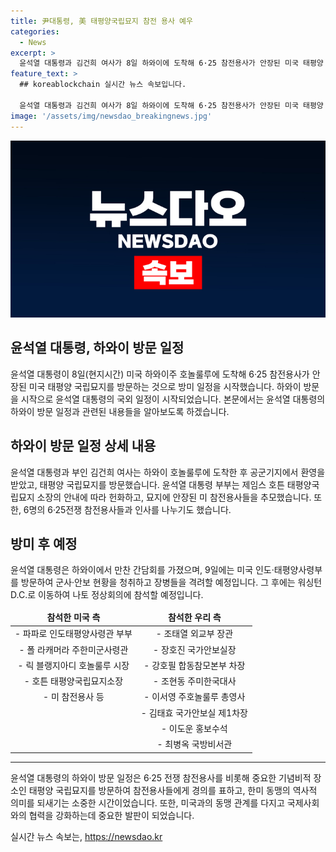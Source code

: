 ```yaml
---
title: 尹대통령, 美 태평양국립묘지 참전 용사 예우
categories:
  - News
excerpt: >
  윤석열 대통령과 김건희 여사가 8일 하와이에 도착해 6·25 참전용사가 안장된 미국 태평양 국립묘지를 찾았다. 호놀룰루 히캄 공군기지 도착 후 군인들의 환영을 받고 국립묘지로 이동한 두 분은 참전용사들을 위해 헌화했고, 참전용사들과 인사도 나눴다. 이번 방문은 한미 동맹의 상징적인 장소를 찾아 동맹의 역사적 의미를 되새기고 참전 용사들에게 최고의 예우를 표시하기 위한 것이었다. 윤 대통령은 이어 9일 미국 인도·태평양사령부를 방문해 군사·안보 현황을 청취하고 장병들을 격려할 예정이다.
feature_text: >
  ## koreablockchain 실시간 뉴스 속보입니다.

  윤석열 대통령과 김건희 여사가 8일 하와이에 도착해 6·25 참전용사가 안장된 미국 태평양 국립묘지를 찾았다. 호놀룰루 히캄 공군기지 도착 후 군인들의 환영을 받고 국립묘지로 이동한 두 분은 참전용사들을 위해 헌화했고, 참전용사들과 인사도 나눴다. 이번 방문은 한미 동맹의 상징적인 장소를 찾아 동맹의 역사적 의미를 되새기고 참전 용사들에게 최고의 예우를 표시하기 위한 것이었다. 윤 대통령은 이어 9일 미국 인도·태평양사령부를 방문해 군사·안보 현황을 청취하고 장병들을 격려할 예정이다.
image: '/assets/img/newsdao_breakingnews.jpg'
---
```


<p><img src="/assets/img/newsdao_breakingnews.jpg" alt="koreablockchain 속보" /></p>

<h2 data-ke-size="size26">윤석열 대통령, 하와이 방문 일정</h2>

<p data-ke-size="size16">윤석열 대통령이 8일(현지시간) 미국 하와이주 호놀룰루에 도착해 6·25 참전용사가 안장된 미국 태평양 국립묘지를 방문하는 것으로 방미 일정을 시작했습니다. 하와이 방문을 시작으로 윤석열 대통령의 국외 일정이 시작되었습니다. 본문에서는 윤석열 대통령의 하와이 방문 일정과 관련된 내용들을 알아보도록 하겠습니다.</p>

<h2 data-ke-size="size26">하와이 방문 일정 상세 내용</h2>

<p data-ke-size="size16">윤석열 대통령과 부인 김건희 여사는 하와이 호놀룰루에 도착한 후 공군기지에서 환영을 받았고, 태평양 국립묘지를 방문했습니다. 윤석열 대통령 부부는 제임스 호튼 태평양국립묘지 소장의 안내에 따라 헌화하고, 묘지에 안장된 미 참전용사들을 추모했습니다. 또한, 6명의 6·25전쟁 참전용사들과 인사를 나누기도 했습니다.</p>

<h2 data-ke-size="size26">방미 후 예정</h2>

<p data-ke-size="size16">윤석열 대통령은 하와이에서 만찬 간담회를 가졌으며, 9일에는 미국 인도·태평양사령부를 방문하여 군사·안보 현황을 청취하고 장병들을 격려할 예정입니다. 그 후에는 워싱턴D.C.로 이동하여 나토 정상회의에 참석할 예정입니다.</p>

<table>
    <thead>
        <tr>
            <td style="text-align: center; height: 17px;"><b>참석한 미국 측</b></td>
            <td style="text-align: center; height: 17px;"><b>참석한 우리 측</b></td>
        </tr>
    </thead>
    <tbody>
        <tr>
            <td style="text-align: center;">- 파파로 인도태평양사령관 부부</td>
            <td style="text-align: center;">- 조태열 외교부 장관</td>
        </tr>
        <tr>
            <td style="text-align: center;">- 폴 라캐머라 주한미군사령관</td>
            <td style="text-align: center;">- 장호진 국가안보실장</td>
        </tr>
        <tr>
            <td style="text-align: center;">- 릭 블랭지아디 호놀룰루 시장</td>
            <td style="text-align: center;">- 강호필 합동참모본부 차장</td>
        </tr>
        <tr>
            <td style="text-align: center;">- 호튼 태평양국립묘지소장</td>
            <td style="text-align: center;">- 조현동 주미한국대사</td>
        </tr>
        <tr>
            <td style="text-align: center;">- 미 참전용사 등</td>
            <td style="text-align: center;">- 이서영 주호놀룰루 총영사</td>
        </tr>
        <tr>
            <td style="text-align: center;"></td>
            <td style="text-align: center;">- 김태효 국가안보실 제1차장</td>
        </tr>
        <tr>
            <td style="text-align: center;"></td>
            <td style="text-align: center;">- 이도운 홍보수석</td>
        </tr>
        <tr>
            <td style="text-align: center;"></td>
            <td style="text-align: center;">- 최병옥 국방비서관</td>
        </tr>
    </tbody>
</table>

<hr>

<p data-ke-size="size16">윤석열 대통령의 하와이 방문 일정은 6·25 전쟁 참전용사를 비롯해 중요한 기념비적 장소인 태평양 국립묘지를 방문하여 참전용사들에게 경의를 표하고, 한미 동맹의 역사적 의미를 되새기는 소중한 시간이었습니다. 또한, 미국과의 동맹 관계를 다지고 국제사회와의 협력을 강화하는데 중요한 발판이 되었습니다.</p>
실시간 뉴스 속보는, <a href="https://newsdao.kr" rel="dofollow">https://newsdao.kr</a>


